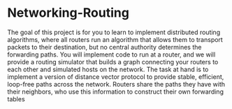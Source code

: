 Networking-Routing
==================

The goal of this project is for you to learn to implement distributed routing algorithms, where all routers run an algorithm that allows them to transport packets to their destination, but no central authority determines the forwarding paths. You will implement code to run at a router, and we will provide a routing simulator that builds a graph connecting your routers to each other and simulated hosts on the network. The task at hand is to implement a version of distance vector protocol to provide stable, efficient, loop-free paths across the network. Routers share the paths they have with their neighbors, who use this information to construct their own forwarding tables

